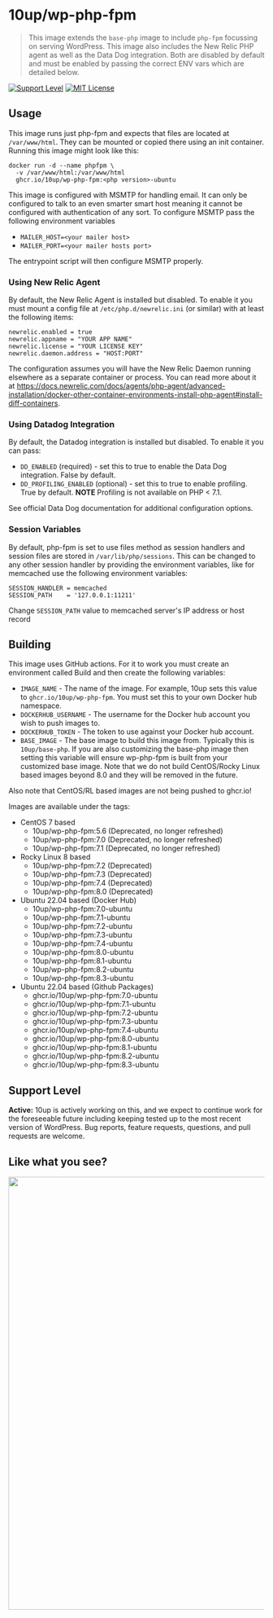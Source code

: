 # 10up/wp-php-fpm

> This image extends the `base-php` image to include `php-fpm` focussing on serving WordPress.  This image also includes the New Relic PHP agent as well as the Data Dog integration. Both are disabled by default and must be enabled by passing the correct ENV vars which are detailed below.

[![Support Level](https://img.shields.io/badge/support-active-green.svg)](#support-level) [![MIT License](https://img.shields.io/github/license/10up/wp-php-fpm.svg)](https://github.com/10up/wp-php-fpm/blob/master/LICENSE)

## Usage

This image runs just php-fpm and expects that files are located at `/var/www/html`. They can be mounted or copied there using an init container. Running this image might look like this:

```
docker run -d --name phpfpm \
  -v /var/www/html:/var/www/html
  ghcr.io/10up/wp-php-fpm:<php version>-ubuntu
```

This image is configured with MSMTP for handling email. It can only be configured to talk to an even smarter smart host meaning it cannot be configured with authentication of any sort. To configure MSMTP pass the following environment variables

* `MAILER_HOST=<your mailer host>`
* `MAILER_PORT=<your mailer hosts port>`

The entrypoint script will then configure MSMTP properly.

### Using New Relic Agent

By default, the New Relic Agent is installed but disabled. To enable it you must mount a config file at `/etc/php.d/newrelic.ini` (or similar) with at least the following items:

```
newrelic.enabled = true
newrelic.appname = "YOUR APP NAME"
newrelic.license = "YOUR LICENSE KEY"
newrelic.daemon.address = "HOST:PORT"
```

The configuration assumes you will have the New Relic Daemon running elsewhere as a separate container or process. You can read more about it at https://docs.newrelic.com/docs/agents/php-agent/advanced-installation/docker-other-container-environments-install-php-agent#install-diff-containers.

### Using Datadog Integration

By default, the Datadog integration is installed but disabled. To enable it you can pass:

* `DD_ENABLED` (required) - set this to true to enable the Data Dog integration. False by default.
* `DD_PROFILING_ENABLED` (optional) - set this to true to enable profiling. True by default. **NOTE** Profiling is not available on PHP < 7.1.

See official Data Dog documentation for additional configuration options.

### Session Variables

By default, php-fpm is set to use files method as session handlers and session files are stored in `/var/lib/php/sessions`. This can be changed to any other session handler by providing the environment variables, like for memcached use the following environment variables:

```
SESSION_HANDLER = memcached
SESSION_PATH    = '127.0.0.1:11211'
``` 

Change `SESSION_PATH` value to memcached server's IP address or host record

## Building

This image uses GitHub actions. For it to work you must create an environment called Build and then create the following variables:

* `IMAGE_NAME` - The name of the image. For example, 10up sets this value to `ghcr.io/10up/wp-php-fpm`. You must set this to your own Docker hub namespace.
* `DOCKERHUB_USERNAME` - The username for the Docker hub account you wish to push images to.
* `DOCKERHUB_TOKEN` - The token to use against your Docker hub account.
* `BASE_IMAGE` - The base image to build this image from. Typically this is `10up/base-php`. If you are also customizing the base-php image then setting this variable will ensure wp-php-fpm is built from your customized base image. Note that we do not build CentOS/Rocky Linux based images beyond 8.0 and they will be removed in the future. 

Also note that CentOS/RL based images are not being pushed to ghcr.io!

Images are available under the tags:

* CentOS 7 based
  * 10up/wp-php-fpm:5.6 (Deprecated, no longer refreshed)
  * 10up/wp-php-fpm:7.0 (Deprecated, no longer refreshed)
  * 10up/wp-php-fpm:7.1 (Deprecated, no longer refreshed)
* Rocky Linux 8 based
  * 10up/wp-php-fpm:7.2 (Deprecated)
  * 10up/wp-php-fpm:7.3 (Deprecated)
  * 10up/wp-php-fpm:7.4 (Deprecated)
  * 10up/wp-php-fpm:8.0 (Deprecated)
* Ubuntu 22.04 based (Docker Hub)
  * 10up/wp-php-fpm:7.0-ubuntu
  * 10up/wp-php-fpm:7.1-ubuntu
  * 10up/wp-php-fpm:7.2-ubuntu
  * 10up/wp-php-fpm:7.3-ubuntu
  * 10up/wp-php-fpm:7.4-ubuntu
  * 10up/wp-php-fpm:8.0-ubuntu
  * 10up/wp-php-fpm:8.1-ubuntu
  * 10up/wp-php-fpm:8.2-ubuntu
  * 10up/wp-php-fpm:8.3-ubuntu
* Ubuntu 22.04 based (Github Packages)
  * ghcr.io/10up/wp-php-fpm:7.0-ubuntu
  * ghcr.io/10up/wp-php-fpm:7.1-ubuntu
  * ghcr.io/10up/wp-php-fpm:7.2-ubuntu
  * ghcr.io/10up/wp-php-fpm:7.3-ubuntu
  * ghcr.io/10up/wp-php-fpm:7.4-ubuntu
  * ghcr.io/10up/wp-php-fpm:8.0-ubuntu
  * ghcr.io/10up/wp-php-fpm:8.1-ubuntu
  * ghcr.io/10up/wp-php-fpm:8.2-ubuntu
  * ghcr.io/10up/wp-php-fpm:8.3-ubuntu


## Support Level

**Active:** 10up is actively working on this, and we expect to continue work for the foreseeable future including keeping tested up to the most recent version of WordPress.  Bug reports, feature requests, questions, and pull requests are welcome.

## Like what you see?

<p align="center">
<a href="http://10up.com/contact/"><img src="https://10up.com/uploads/2016/10/10up-Github-Banner.png" width="850"></a>
</p>

